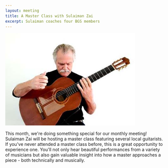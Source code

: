 ```yaml
---
layout: meeting
title: A Master Class with Sulaiman Zai
excerpt: Sulaiman coaches four BGS members
---
```

![Sulaiman Zai](/pics/20250224-SulaimanZai.jpg)

This month, we're doing something special for our monthly meeting! 
Sulaiman Zai will be hosting a master class featuring several local guitarists.
If you've never attended a master class before, this is a great opportunity 
to experience one. You'll not only hear beautiful performances from a variety
of musicians but also gain valuable insight into how a master approaches
a piece - both technically and musically.
